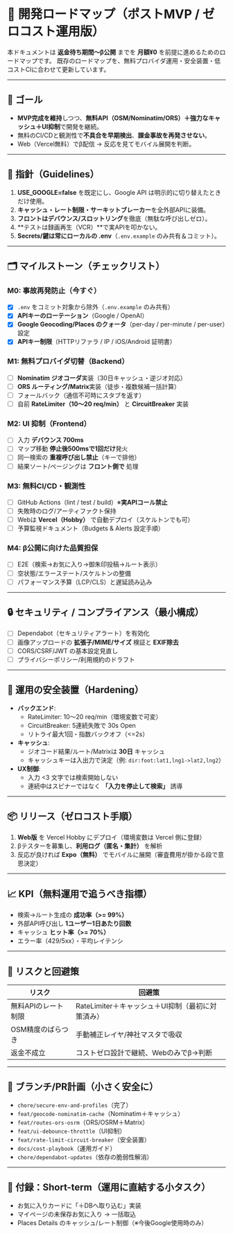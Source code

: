 # 🚀 開発ロードマップ（ポストMVP / ゼロコスト運用版）

本ドキュメントは **返金待ち期間〜β公開** までを **月額¥0** を前提に進めるためのロードマップです。
既存のロードマップを、無料プロバイダ運用・安全装置・低コストCIに合わせて更新しています。

---

## 🎯 ゴール

- **MVP完成を維持**しつつ、**無料API（OSM/Nominatim/ORS）＋強力なキャッシュ＋UI抑制**で開発を継続。
- 無料のCI/CDと観測性で**不具合を早期検出**、**課金事故を再発させない**。
- Web（Vercel無料）でβ配信 → 反応を見てモバイル展開を判断。

---

## 🧭 指針（Guidelines）

1. **USE_GOOGLE=false** を既定にし、Google API は明示的に切り替えたときだけ使用。
2. **キャッシュ・レート制限・サーキットブレーカー**を全外部APIに装備。
3. **フロントはデバウンス/スロットリング**を徹底（無駄な呼び出しゼロ）。
4. **テストは録画再生（VCR）**で実APIを叩かない。
5. **Secrets/鍵は常にローカルの .env**（`.env.example` のみ共有＆コミット）。

---

## 🗂 マイルストーン（チェックリスト）

### M0: 事故再発防止（今すぐ）

- [x] `.env` をコミット対象から除外（`.env.example` のみ共有）
- [x] **APIキーのローテーション**（Google / OpenAI）
- [x] **Google Geocoding/Places のクォータ**（per-day / per-minute / per-user）設定
- [x] **APIキー制限**（HTTPリファラ / IP / iOS/Android 証明書）

### M1: 無料プロバイダ切替（Backend）

- [ ] **Nominatim ジオコーダ**実装（30日キャッシュ・逆ジオ対応）
- [ ] **ORS ルーティング/Matrix**実装（徒歩・複数候補一括計算）
- [ ] フォールバック（通信不可時にスタブを返す）
- [ ] 自前 **RateLimiter（10〜20 req/min）** と **CircuitBreaker** 実装

### M2: UI 抑制（Frontend）

- [ ] 入力 **デバウンス 700ms**
- [ ] マップ移動 **停止後500msで1回だけ**発火
- [ ] 同一検索の **重複呼び出し禁止**（キーで排他）
- [ ] 結果ソート/ページングは **フロント側で** 処理

### M3: 無料CI/CD・観測性

- [ ] GitHub Actions（lint / test / build）※**実APIコール禁止**
- [ ] 失敗時のログ/アーティファクト保持
- [ ] Webは **Vercel（Hobby）** で自動デプロイ（スケルトンでも可）
- [ ] 予算監視ドキュメント（Budgets & Alerts 設定手順）

### M4: β公開に向けた品質担保

- [ ] E2E（検索→お気に入り→御朱印投稿→ルート表示）
- [ ] 空状態/エラーステート/スケルトンの整備
- [ ] パフォーマンス予算（LCP/CLS）と遅延読み込み

---

## 🔒 セキュリティ / コンプライアンス（最小構成）

- [ ] Dependabot（セキュリティアラート）を有効化
- [ ] 画像アップロードの **拡張子/MIME/サイズ** 検証と **EXIF除去**
- [ ] CORS/CSRF/JWT の基本設定見直し
- [ ] プライバシーポリシー/利用規約のドラフト

---

## 🧭 運用の安全装置（Hardening）

- **バックエンド**:
  - RateLimiter: 10〜20 req/min（環境変数で可変）
  - CircuitBreaker: 5連続失敗で 30s Open
  - リトライ最大1回・指数バックオフ（<=2s）
- **キャッシュ**:
  - ジオコード結果/ルート/Matrixは **30日** キャッシュ
  - キャッシュキーは入出力で決定（例: `dir:foot:lat1,lng1->lat2,lng2`）
- **UX制御**:
  - 入力 <3 文字では検索開始しない
  - 連続中はスピナーではなく **「入力を停止して検索」** 誘導

---

## 📦 リリース（ゼロコスト手順）

1. **Web版** を Vercel Hobby にデプロイ（環境変数は Vercel 側に登録）
2. βテスターを募集し、**利用ログ（匿名・集計）** を解析
3. 反応が良ければ **Expo（無料）** でモバイルに展開（審査費用が掛かる段で意思決定）

---

## 📈 KPI（無料運用で追うべき指標）

- 検索→ルート生成の **成功率（>= 99%）**
- 外部API呼び出し **1ユーザー1日あたり回数**
- キャッシュ **ヒット率（>= 70%）**
- エラー率（429/5xx）・平均レイテンシ

---

## 🧱 リスクと回避策

| リスク | 回避策 |
|---|---|
| 無料APIのレート制限 | RateLimiter＋キャッシュ＋UI抑制（最初に対策済み） |
| OSM精度のばらつき | 手動補正レイヤ/神社マスタで吸収 |
| 返金不成立 | コストゼロ設計で継続、Webのみでβ→判断 |

---

## 📌 ブランチ/PR計画（小さく安全に）

- `chore/secure-env-and-profiles`（完了）
- `feat/geocode-nominatim-cache`（Nominatim＋キャッシュ）
- `feat/routes-ors-osrm`（ORS/OSRM＋Matrix）
- `feat/ui-debounce-throttle`（UI抑制）
- `feat/rate-limit-circuit-breaker`（安全装置）
- `docs/cost-playbook`（運用ガイド）
- `chore/dependabot-updates`（依存の脆弱性解消）

---

## 🧾 付録：Short-term（運用に直結する小タスク）

- お気に入りカードに「＋DBへ取り込む」実装
- マイページの未保存お気に入り → 一括取込
- Places Details のキャッシュ/レート制御（※今後Google使用時のみ）
